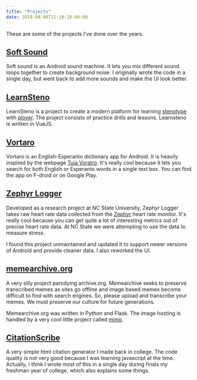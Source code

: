 ```yaml
---
title: "Projects"
date: 2018-08-06T21:10:28-04:00
---
```

 
 These are some of the projects I've done over the years.

## [Soft Sound](https://github.com/ianmcxa/Soft-Sound)

Soft sound is an Android sound machine. It lets you mix different sound loops together to create background noise. I originally wrote the code in a single day, but went back to add more sounds and make the UI look better.

## [LearnSteno](https://learnsteno.mcxa.org)

 LearnSteno is a project to create a modern platform for learning [stenotype](https://en.wikipedia.org/wiki/Stenotype) with [plover](http://www.openstenoproject.org/). The project consists of practice drills and lessons. Learnsteno is written in VueJS.

## [Vortaro](https://github.com/ianmcxa/vortaro)

Vortaro is an English-Esperanto dictionary app for Android. It is heavily inspired by the webpage [Tuja Voratro](https://www.tujavortaro.net/). It's really cool because it lets you search for both English or Esperanto words in a single text box. You can find the app on F-droid or on Google Play.

## [Zephyr Logger](https://github.com/ianmcxa/ZephyrLogger)

Developed as a research project at NC State University, Zephyr Logger takes raw heart rate data collected from the [Zephyr](https://www.zephyranywhere.com/resources/hxm) heart rate monitor. It's really cool because you can get quite a lot of interesting metrics out of precise heart rate data. At NC State we were attempting to use the data to measure stress.

I found this project unmaintained and updated it to support newer versions of Android and provide cleaner data. I also reworked the UI.

## [memearchive.org](https://memearchive.org)

A very silly project parodying archive.org. Memearchive seeks to preserve transcribed memes as sites go offline and image based memes become difficult to find with search engines. So, please upload and transcribe your memes. We must preserve our culture for future generations. 

Memearchive.org was written in Python and Flask. The image hosting is handled by a very cool little project called [minio](https://minio.io).

## [CitationScribe](https://ianmcxa.github.io/citationscribe)

A very simple html citation generator I made back in college. The code quality is not very good because I was learning javascript at the time. Actually, I think I wrote most of this in a single day during finals my freshman year of college, which also explains some things.

